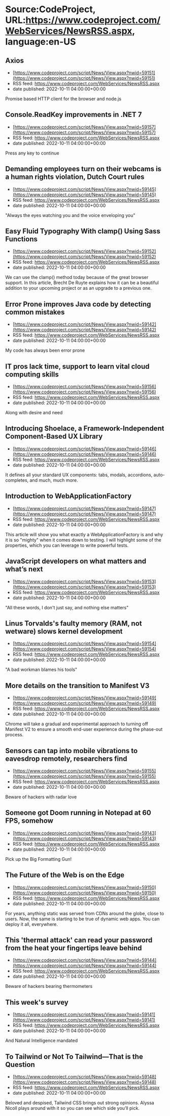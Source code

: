 # Source:CodeProject, URL:https://www.codeproject.com/WebServices/NewsRSS.aspx, language:en-US

## Axios
 - [https://www.codeproject.com/script/News/View.aspx?nwid=59151](https://www.codeproject.com/script/News/View.aspx?nwid=59151)
 - RSS feed: https://www.codeproject.com/WebServices/NewsRSS.aspx
 - date published: 2022-10-11 04:00:00+00:00

Promise based HTTP client for the browser and node.js

## Console.ReadKey improvements in .NET 7
 - [https://www.codeproject.com/script/News/View.aspx?nwid=59157](https://www.codeproject.com/script/News/View.aspx?nwid=59157)
 - RSS feed: https://www.codeproject.com/WebServices/NewsRSS.aspx
 - date published: 2022-10-11 04:00:00+00:00

Press any key to continue

## Demanding employees turn on their webcams is a human rights violation, Dutch Court rules
 - [https://www.codeproject.com/script/News/View.aspx?nwid=59145](https://www.codeproject.com/script/News/View.aspx?nwid=59145)
 - RSS feed: https://www.codeproject.com/WebServices/NewsRSS.aspx
 - date published: 2022-10-11 04:00:00+00:00

"Always the eyes watching you and the voice enveloping you"

## Easy Fluid Typography With clamp() Using Sass Functions
 - [https://www.codeproject.com/script/News/View.aspx?nwid=59152](https://www.codeproject.com/script/News/View.aspx?nwid=59152)
 - RSS feed: https://www.codeproject.com/WebServices/NewsRSS.aspx
 - date published: 2022-10-11 04:00:00+00:00

We can use the clamp() method today because of the great browser support. In this article, Brecht De Ruyte explains how it can be a beautiful addition to your upcoming project or as an upgrade to a previous one.

## Error Prone improves Java code by detecting common mistakes
 - [https://www.codeproject.com/script/News/View.aspx?nwid=59142](https://www.codeproject.com/script/News/View.aspx?nwid=59142)
 - RSS feed: https://www.codeproject.com/WebServices/NewsRSS.aspx
 - date published: 2022-10-11 04:00:00+00:00

My code has always been error prone

## IT pros lack time, support to learn vital cloud computing skills
 - [https://www.codeproject.com/script/News/View.aspx?nwid=59156](https://www.codeproject.com/script/News/View.aspx?nwid=59156)
 - RSS feed: https://www.codeproject.com/WebServices/NewsRSS.aspx
 - date published: 2022-10-11 04:00:00+00:00

Along with desire and need

## Introducing Shoelace, a Framework-Independent Component-Based UX Library
 - [https://www.codeproject.com/script/News/View.aspx?nwid=59146](https://www.codeproject.com/script/News/View.aspx?nwid=59146)
 - RSS feed: https://www.codeproject.com/WebServices/NewsRSS.aspx
 - date published: 2022-10-11 04:00:00+00:00

It defines all your standard UX components: tabs, modals, accordions, auto-completes, and much, much more.

## Introduction to WebApplicationFactory
 - [https://www.codeproject.com/script/News/View.aspx?nwid=59147](https://www.codeproject.com/script/News/View.aspx?nwid=59147)
 - RSS feed: https://www.codeproject.com/WebServices/NewsRSS.aspx
 - date published: 2022-10-11 04:00:00+00:00

This article will show you what exactly a WebApplicationFactory is and why it is so "mighty" when it comes down to testing. I will highlight some of the properties, which you can leverage to write powerful tests.

## JavaScript developers on what matters and what’s next
 - [https://www.codeproject.com/script/News/View.aspx?nwid=59153](https://www.codeproject.com/script/News/View.aspx?nwid=59153)
 - RSS feed: https://www.codeproject.com/WebServices/NewsRSS.aspx
 - date published: 2022-10-11 04:00:00+00:00

"All these words, I don't just say, and nothing else matters"

## Linus Torvalds's faulty memory (RAM, not wetware) slows kernel development
 - [https://www.codeproject.com/script/News/View.aspx?nwid=59154](https://www.codeproject.com/script/News/View.aspx?nwid=59154)
 - RSS feed: https://www.codeproject.com/WebServices/NewsRSS.aspx
 - date published: 2022-10-11 04:00:00+00:00

"A bad workman blames his tools"

## More details on the transition to Manifest V3
 - [https://www.codeproject.com/script/News/View.aspx?nwid=59149](https://www.codeproject.com/script/News/View.aspx?nwid=59149)
 - RSS feed: https://www.codeproject.com/WebServices/NewsRSS.aspx
 - date published: 2022-10-11 04:00:00+00:00

Chrome will take a gradual and experimental approach to turning off Manifest V2 to ensure a smooth end-user experience during the phase-out process.

## Sensors can tap into mobile vibrations to eavesdrop remotely, researchers find
 - [https://www.codeproject.com/script/News/View.aspx?nwid=59155](https://www.codeproject.com/script/News/View.aspx?nwid=59155)
 - RSS feed: https://www.codeproject.com/WebServices/NewsRSS.aspx
 - date published: 2022-10-11 04:00:00+00:00

Beware of hackers with radar love

## Someone got Doom running in Notepad at 60 FPS, somehow
 - [https://www.codeproject.com/script/News/View.aspx?nwid=59143](https://www.codeproject.com/script/News/View.aspx?nwid=59143)
 - RSS feed: https://www.codeproject.com/WebServices/NewsRSS.aspx
 - date published: 2022-10-11 04:00:00+00:00

Pick up the Big Formatting Gun!

## The Future of the Web is on the Edge
 - [https://www.codeproject.com/script/News/View.aspx?nwid=59150](https://www.codeproject.com/script/News/View.aspx?nwid=59150)
 - RSS feed: https://www.codeproject.com/WebServices/NewsRSS.aspx
 - date published: 2022-10-11 04:00:00+00:00

For years, anything static was served from CDNs around the globe, close to users. Now, the same is starting to be true of dynamic web apps. You can deploy it all, everywhere.

## This 'thermal attack' can read your password from the heat your fingertips leave behind
 - [https://www.codeproject.com/script/News/View.aspx?nwid=59144](https://www.codeproject.com/script/News/View.aspx?nwid=59144)
 - RSS feed: https://www.codeproject.com/WebServices/NewsRSS.aspx
 - date published: 2022-10-11 04:00:00+00:00

Beware of hackers bearing thermometers

## This week's survey
 - [https://www.codeproject.com/script/News/View.aspx?nwid=59141](https://www.codeproject.com/script/News/View.aspx?nwid=59141)
 - RSS feed: https://www.codeproject.com/WebServices/NewsRSS.aspx
 - date published: 2022-10-11 04:00:00+00:00

And Natural Intelligence mandated

## To Tailwind or Not To Tailwind—That is the Question
 - [https://www.codeproject.com/script/News/View.aspx?nwid=59148](https://www.codeproject.com/script/News/View.aspx?nwid=59148)
 - RSS feed: https://www.codeproject.com/WebServices/NewsRSS.aspx
 - date published: 2022-10-11 04:00:00+00:00

Beloved and despised, Tailwind CSS brings out strong opinions. Alyssa Nicoll plays around with it so you can see which side you’ll pick.


